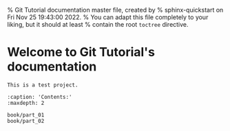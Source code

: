 % Git Tutorial documentation master file, created by
% sphinx-quickstart on Fri Nov 25 19:43:00 2022.
% You can adapt this file completely to your liking, but it should at least
% contain the root `toctree` directive.

# Welcome to Git Tutorial's documentation

```{warning}
This is a test project.
```

```{toctree}
:caption: 'Contents:'
:maxdepth: 2

book/part_01
book/part_02
```
